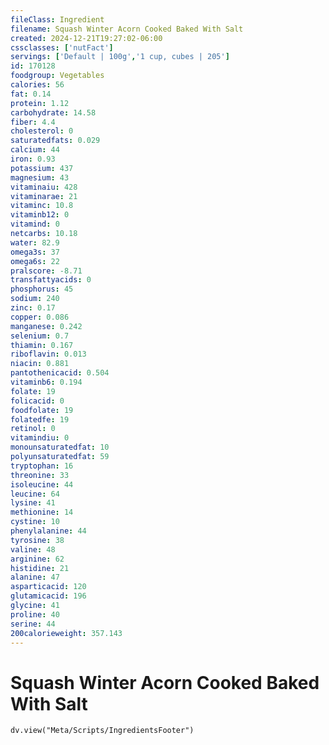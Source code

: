 ```yaml
---
fileClass: Ingredient
filename: Squash Winter Acorn Cooked Baked With Salt
created: 2024-12-21T19:27:02-06:00
cssclasses: ['nutFact']
servings: ['Default | 100g','1 cup, cubes | 205']
id: 170128
foodgroup: Vegetables
calories: 56
fat: 0.14
protein: 1.12
carbohydrate: 14.58
fiber: 4.4
cholesterol: 0
saturatedfats: 0.029
calcium: 44
iron: 0.93
potassium: 437
magnesium: 43
vitaminaiu: 428
vitaminarae: 21
vitaminc: 10.8
vitaminb12: 0
vitamind: 0
netcarbs: 10.18
water: 82.9
omega3s: 37
omega6s: 22
pralscore: -8.71
transfattyacids: 0
phosphorus: 45
sodium: 240
zinc: 0.17
copper: 0.086
manganese: 0.242
selenium: 0.7
thiamin: 0.167
riboflavin: 0.013
niacin: 0.881
pantothenicacid: 0.504
vitaminb6: 0.194
folate: 19
folicacid: 0
foodfolate: 19
folatedfe: 19
retinol: 0
vitamindiu: 0
monounsaturatedfat: 10
polyunsaturatedfat: 59
tryptophan: 16
threonine: 33
isoleucine: 44
leucine: 64
lysine: 41
methionine: 14
cystine: 10
phenylalanine: 44
tyrosine: 38
valine: 48
arginine: 62
histidine: 21
alanine: 47
asparticacid: 120
glutamicacid: 196
glycine: 41
proline: 40
serine: 44
200calorieweight: 357.143
---
```


# Squash Winter Acorn Cooked Baked With Salt

```dataviewjs
dv.view("Meta/Scripts/IngredientsFooter")
```